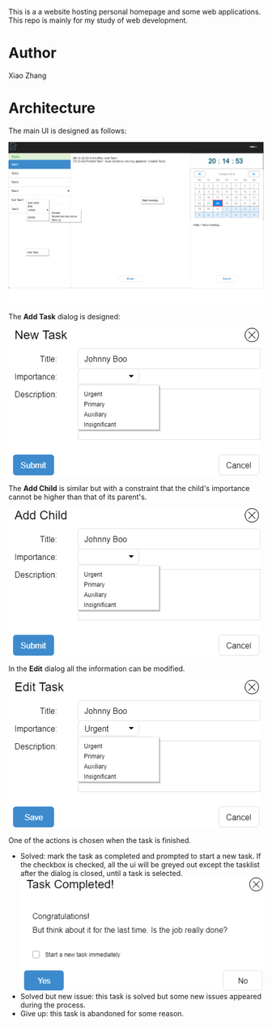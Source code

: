 This is a a website hosting personal homepage and some web applications. This repo is mainly for my study of web development.

# Author
Xiao Zhang

# Architecture
The main UI is designed as follows:

![ui](public/architecture.png)

The **Add Task** dialog is designed:

![newtask](public/newTask.png)

The **Add Child** is similar but with a constraint that the child's importance cannot be higher than that of its parent's.

![child](public/addChild.png)

In the **Edit** dialog all the information can be modified.

![edit](public/edit.png)

One of the actions is chosen when the task is finished.

* Solved: mark the task as completed and prompted to start a new task. If the checkbox is checked, all the ui will be greyed out except the tasklist after the dialog is closed, until a task is selected.
  ![solved](public/solved.png)
* Solved but new issue: this task is solved but some new issues appeared during the process.
* Give up: this task is abandoned for some reason.
